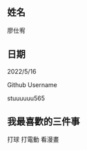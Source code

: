 
姓名
----
廖仕宥

日期
----
2022/5/16

Github Username

stuuuuuu565

我最喜歡的三件事
---------------
打球
打電動
看漫畫

